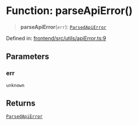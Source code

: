# Function: parseApiError()

> **parseApiError**(`err`): [`ParsedApiError`](../type-aliases/ParsedApiError.md)

Defined in: [frontend/src/utils/apiError.ts:9](https://github.com/lsendel/sass/blob/ca8b2b87627589617e0de57047e1f50d53e78078/frontend/src/utils/apiError.ts#L9)

## Parameters

### err

`unknown`

## Returns

[`ParsedApiError`](../type-aliases/ParsedApiError.md)
